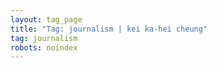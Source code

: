 ```yaml
---
layout: tag_page
title: "Tag: journalism | kei ka-hei cheung"
tag: journalism
robots: noindex
---
```

